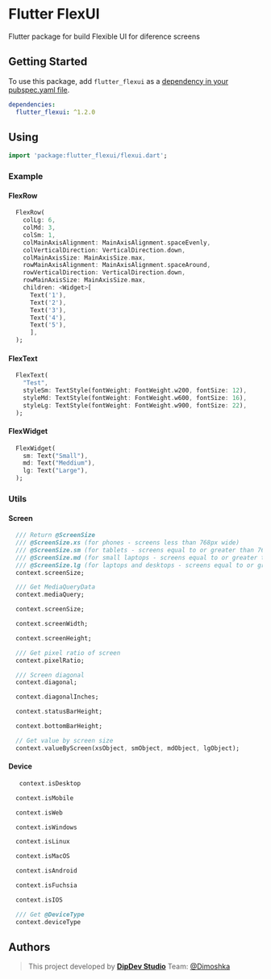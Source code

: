Flutter FlexUI
===============

Flutter package for build Flexible UI for diference screens

## Getting Started

To use this package, add `flutter_flexui` as a [dependency in your pubspec.yaml file](https://flutter.io/platform-plugins/).

```yaml
dependencies:
  flutter_flexui: ^1.2.0
```

## Using

```dart
import 'package:flutter_flexui/flexui.dart';
```

### Example

#### FlexRow

```dart
  FlexRow(
    colLg: 6,
    colMd: 3,
    colSm: 1,
    colMainAxisAlignment: MainAxisAlignment.spaceEvenly,
    colVerticalDirection: VerticalDirection.down,
    colMainAxisSize: MainAxisSize.max,
    rowMainAxisAlignment: MainAxisAlignment.spaceAround,
    rowVerticalDirection: VerticalDirection.down,
    rowMainAxisSize: MainAxisSize.max,
    children: <Widget>[
      Text('1'),
      Text('2'),
      Text('3'),
      Text('4'),
      Text('5'),
      ],
  );
```

#### FlexText

```dart
  FlexText(
    "Test",
    styleSm: TextStyle(fontWeight: FontWeight.w200, fontSize: 12),
    styleMd: TextStyle(fontWeight: FontWeight.w600, fontSize: 16),
    styleLg: TextStyle(fontWeight: FontWeight.w900, fontSize: 22),
  );
```

#### FlexWidget

```dart
  FlexWidget(
    sm: Text("Small"),
    md: Text("Meddium"),
    lg: Text("Large"),
  );
```

### Utils

#### Screen

```dart
  /// Return @ScreenSize
  /// @ScreenSize.xs (for phones - screens less than 768px wide)
  /// @ScreenSize.sm (for tablets - screens equal to or greater than 768px wide)
  /// @ScreenSize.md (for small laptops - screens equal to or greater than 992px wide)
  /// @ScreenSize.lg (for laptops and desktops - screens equal to or greater than 1200px wide)
  context.screenSize;
```

```dart
  /// Get MediaQueryData
  context.mediaQuery;
```

```dart
  context.screenSize;
```

```dart
  context.screenWidth;
```

```dart
  context.screenHeight;
```

```dart
  /// Get pixel ratio of screen
  context.pixelRatio;
```

```dart
  /// Screen diagonal
  context.diagonal;
```

```dart
  context.diagonalInches;
```

```dart
  context.statusBarHeight;
```

```dart
  context.bottomBarHeight;
```

```dart
  // Get value by screen size
  context.valueByScreen(xsObject, smObject, mdObject, lgObject);
```

#### Device

```dart
   context.isDesktop
```

```dart
  context.isMobile
```

```dart
  context.isWeb
```

```dart
  context.isWindows
```

```dart
  context.isLinux
```

```dart
  context.isMacOS
```

```dart
  context.isAndroid
```

```dart
  context.isFuchsia
```

```dart
  context.isIOS
```

```dart
  /// Get @DeviceType
  context.deviceType
```

## Authors

> This project developed by [**DipDev Studio**](https://dipdev.studio) Team: [@Dimoshka](https://www.linkedin.com/in/dmytroprylutskyi/)
